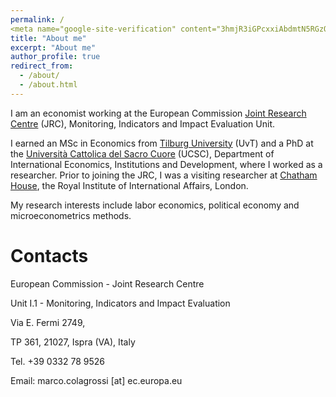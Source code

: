```yaml
---
permalink: /
<meta name="google-site-verification" content="3hmjR3iGPcxxiAbdmtN5RGzQUfu7kcR40aC-aywsQvY" />
title: "About me"
excerpt: "About me"
author_profile: true
redirect_from: 
  - /about/
  - /about.html
---
```


I am an economist working at the European Commission [Joint Research Centre](https://ec.europa.eu/jrc/en) (JRC), Monitoring, Indicators and Impact Evaluation Unit.

I earned an MSc in Economics from [Tilburg University](https://www.tilburguniversity.edu/) (UvT) and a PhD at the [Università Cattolica del Sacro Cuore](https://www.ucsc.it/) (UCSC), Department of International Economics, Institutions and Development, where I worked as a researcher. Prior to joining the JRC, I was a visiting researcher at [Chatham House](https://www.chathamhouse.org/), the Royal Institute of International Affairs, London.

My research interests include labor economics, political economy and microeconometrics methods.

Contacts
======
European Commission - Joint Research Centre

Unit I.1 -  Monitoring, Indicators and Impact Evaluation 

Via E. Fermi 2749,

TP 361, 21027, Ispra (VA), Italy

Tel. +39 0332 78 9526

Email: marco.colagrossi [at] ec.europa.eu


